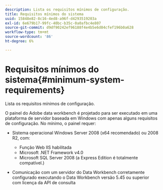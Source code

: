 ```yaml
---
description: Lista os requisitos mínimos de configuração.
title: Requisitos mínimos do sistema
uuid: 15848e82-8c16-4ed8-a96f-d4293519203a
exl-id: 6e679b17-99fc-40bc-b35c-0a0afbc4e807
source-git-commit: d9df90242ef96188f4e4b5e6d04cfef196b0a628
workflow-type: tm+mt
source-wordcount: '86'
ht-degree: 6%

---
```


# Requisitos mínimos do sistema{#minimum-system-requirements}

Lista os requisitos mínimos de configuração.

O painel do Adobe data workbench é projetado para ser executado em uma plataforma de servidor baseada em Windows com apenas alguns requisitos de configuração. No mínimo, o painel requer:

* Sistema operacional Windows Server 2008 (x64 recomendado) ou 2008 R2, com:

   * Função Web IIS habilitada
   * Microsoft .NET Framework v4.0
   * Microsoft SQL Server 2008 (a Express Edition é totalmente compatível.)

* Comunicação com um servidor do Data Workbench corretamente configurado executando o Data Workbench versão 5.45 ou superior com licença da API de consulta
